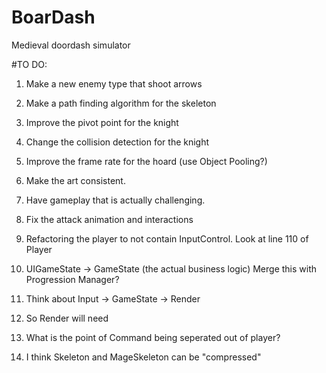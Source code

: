 # BoarDash
Medieval doordash simulator


#TO DO:
1) Make a new enemy type that shoot arrows
2) Make a path finding algorithm for the skeleton
3) Improve the pivot point for the knight
4) Change the collision detection for the knight

5) Improve the frame rate for the hoard (use Object Pooling?)
6) Make the art consistent.
7) Have gameplay that is actually challenging.
8) Fix the attack animation and interactions



9) Refactoring the player to not contain InputControl. Look at line 110 of Player
10) UIGameState -> GameState (the actual business logic) Merge this with Progression Manager?

11) Think about Input -> GameState -> Render 
12) So Render will need 

13) What is the point of Command being seperated out of player?
14) I think Skeleton and MageSkeleton can be "compressed"

